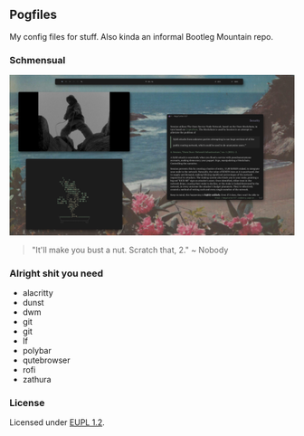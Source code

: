 ## Pogfiles
My config files for stuff. Also kinda an informal Bootleg Mountain repo.

### Schmensual
![Screenshot](mountain_rice_v3.png)

> "It'll make you bust a nut. Scratch that, 2." ~ Nobody

### Alright shit you need
* alacritty
* dunst
* dwm
* git
* git
* lf
* polybar
* qutebrowser
* rofi
* zathura

### License
Licensed under [EUPL 1.2](LICENSE.md).
